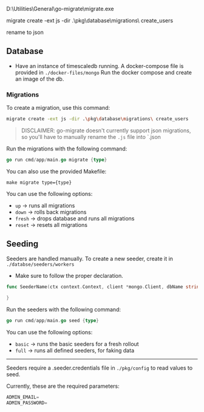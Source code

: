 D:\Utilities\General\go-migrate\migrate.exe 

migrate create -ext js -dir .\pkg\database\migrations\ create_users

rename to json

## Database
- Have an instance of timescaledb running.
A docker-compose file is provided in `./docker-files/mongo`
Run the docker compose and create an image of the db.

### Migrations

To create a migration, use this command:
```sh
migrate create -ext js -dir .\pkg\database\migrations\ create_users
```

> DISCLAIMER: go-migrate doesn't currently support json migrations, so you'll have to manually rename the `.js` file into `.json

Run the migrations with the following command:
```go 
go run cmd/app/main.go migrate {type}
```

You can also use the provided Makefile:
```shell
make migrate type={type}
```

You can use the following options:
- `up` -> runs all migrations
- `down` -> rolls back migrations
- `fresh` -> drops database and runs all migrations
- `reset` -> resets all migrations

## Seeding

Seeders are handled manually. To create a new seeder, create it in `./databse/seeders/workers`
- Make sure to follow the proper declaration.
```go
func SeederName(ctx context.Context, client *mongo.Client, dbName string) {
	
}
```

Run the seeders with the following command:
```go 
go run cmd/app/main.go seed {type}
```
You can use the following options:
- `basic` -> runs the basic seeders for a fresh rollout
- `full` -> runs all defined seeders, for faking data

<hr> 

Seeders require a .seeder.credentials file in `./pkg/config` to read values to seed.

Currently, these are the required parameters:

```js
ADMIN_EMAIL=
ADMIN_PASSWORD=
```